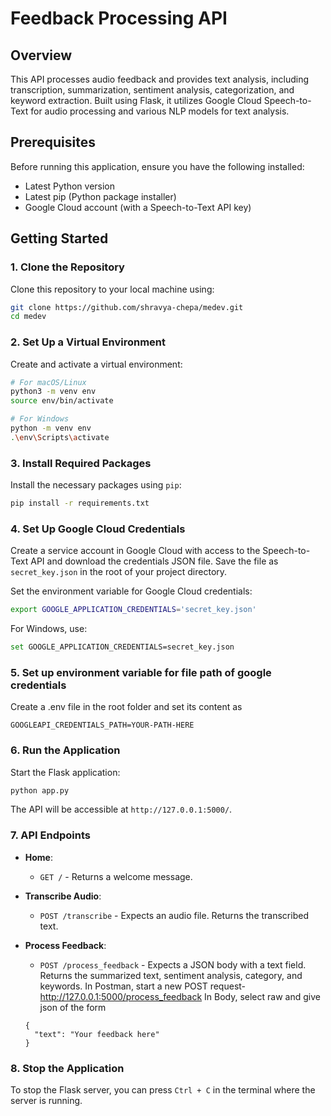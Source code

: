 

# Feedback Processing API

## Overview
This API processes audio feedback and provides text analysis, including transcription, summarization, sentiment analysis, categorization, and keyword extraction. Built using Flask, it utilizes Google Cloud Speech-to-Text for audio processing and various NLP models for text analysis.

## Prerequisites
Before running this application, ensure you have the following installed:

- Latest Python version
- Latest pip (Python package installer)
- Google Cloud account (with a Speech-to-Text API key)

## Getting Started

### 1. Clone the Repository
Clone this repository to your local machine using:
```bash
git clone https://github.com/shravya-chepa/medev.git
cd medev
```

### 2. Set Up a Virtual Environment
Create and activate a virtual environment:
```bash
# For macOS/Linux
python3 -m venv env
source env/bin/activate

# For Windows
python -m venv env
.\env\Scripts\activate
```

### 3. Install Required Packages
Install the necessary packages using `pip`:
```bash
pip install -r requirements.txt
```

### 4. Set Up Google Cloud Credentials
Create a service account in Google Cloud with access to the Speech-to-Text API and download the credentials JSON file. Save the file as `secret_key.json` in the root of your project directory.

Set the environment variable for Google Cloud credentials:
```bash
export GOOGLE_APPLICATION_CREDENTIALS='secret_key.json'
```
For Windows, use:
```bash
set GOOGLE_APPLICATION_CREDENTIALS=secret_key.json
```

### 5. Set up environment variable for file path of google credentials
Create a .env file in the root folder and set its content as
```
GOOGLEAPI_CREDENTIALS_PATH=YOUR-PATH-HERE
```

### 6. Run the Application
Start the Flask application:
```bash
python app.py
```
The API will be accessible at `http://127.0.0.1:5000/`.

### 7. API Endpoints
- **Home**: 
  - `GET /` - Returns a welcome message.
  
- **Transcribe Audio**:
  - `POST /transcribe` - Expects an audio file. Returns the transcribed text.

- **Process Feedback**:
  - `POST /process_feedback` - Expects a JSON body with a text field. Returns the summarized text, sentiment analysis, category, and keywords.
  In Postman, start a new POST request- http://127.0.0.1:5000/process_feedback
  In Body, select raw and give json of the form
  ```
  {
    "text": "Your feedback here"
  }
  ```


### 8. Stop the Application
To stop the Flask server, you can press `Ctrl + C` in the terminal where the server is running.
